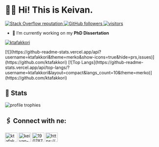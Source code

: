 # 👨‍💻 Hi! This is Keivan.

<p align="left">
  <a href="https://stackoverflow.com/users/19078738/keivan-tafakkori">
    <img alt="Stack Overflow reputation" src="https://img.shields.io/stackexchange/stackoverflow/r/19078738?color=orange&label=reputation&logo=stackoverflow">
  </a>
  <a href="https://github.com/ktafakkori?tab=followers">
    <img alt="GitHub followers" src="https://img.shields.io/github/followers/ktafakkori?color=green&logo=github">
  </a>
  <a href="https://github.com/ktafakkori/">
    <img src="https://komarev.com/ghpvc/?username=ktafakkori" alt="visitors" />
  </a>
</p>

- 🔭 I’m currently working on my **PhD Dissertation**

<p align="left"> <a href="https://github.com/ryo-ma/github-profile-trophy"><img src="https://github-profile-trophy.vercel.app/?username=ktafakkori&layout=compact&langs_count=10&theme=merko" alt="ktafakkori" /></a> </p>
[![](https://github-readme-stats.vercel.app/api?username=ktafakkori&theme=merko&show-icons=true&hide=prs,issues)](https://github.com/ktafakkori)
[![Top Langs](https://github-readme-stats.vercel.app/api/top-langs/?username=ktafakkori&layout=compact&langs_count=10&theme=merko)](https://github.com/ktafakkori)

## 🎯 Stats
<img src="https://github-profile-trophy.vercel.app/?username=ktafakkori&row=1&column=6&margin-h=8&theme=darkhub&count_private=true&margin-w=15&no-frame=true&title=Stars,Followers,Commits,Repositories" alt="profile trophies" />

## 🖇️ Connect with ne:

<p align="left">
<a href="https://twitter.com/ktafakkori" target="blank"><img align="center" src="https://raw.githubusercontent.com/rahuldkjain/github-profile-readme-generator/master/src/images/icons/Social/twitter.svg" alt="ktafakkori" height="30" width="40" /></a>
<a href="https://linkedin.com/in/keivan-tafakkori" target="blank"><img align="center" src="https://raw.githubusercontent.com/rahuldkjain/github-profile-readme-generator/master/src/images/icons/Social/linked-in-alt.svg" alt="keivan-tafakkori" height="30" width="40" /></a>
<a href="https://stackoverflow.com/users/19078738" target="blank"><img align="center" src="https://raw.githubusercontent.com/rahuldkjain/github-profile-readme-generator/master/src/images/icons/Social/stack-overflow.svg" alt="19078738" height="30" width="40" /></a>
<a href="/https://ktafakkori.github.io/feed.xml" target="blank"><img align="center" src="https://raw.githubusercontent.com/rahuldkjain/github-profile-readme-generator/master/src/images/icons/Social/rss.svg" alt="https://ktafakkori.github.io/feed.xml" height="30" width="40" /></a>
</p>
